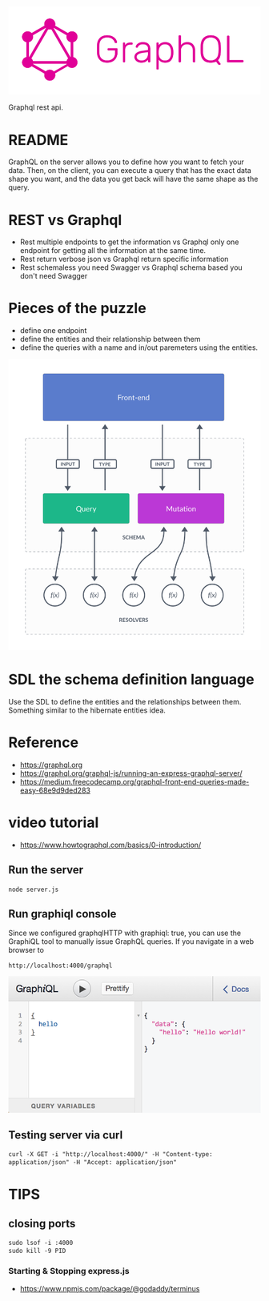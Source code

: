 ![Graphql rest api](./_media/graphql-logo.png)

Graphql rest api.

# README

GraphQL on the server allows you to define how you want to fetch your data. Then, on the client, you can execute a query that has the exact data shape you want, and the data you get back will have the same shape as the query.

# REST vs Graphql

- Rest multiple endpoints to get the information vs Graphql only one endpoint for getting all the information at the same time.
- Rest return verbose json vs Graphql return specific information
- Rest schemaless you need Swagger vs Graphql schema based you don't need Swagger 

# Pieces of the puzzle

- define one endpoint
- define the entities and their relationship between them
- define the queries with a name and in/out paremeters using the entities. 

![Graphql-architecture](./_media/graphql_intro_layout.png)


# SDL the schema definition language

Use the SDL to define the entities and the relationships between them. Something similar to the hibernate entities idea.

# Reference

- https://graphql.org
- https://graphql.org/graphql-js/running-an-express-graphql-server/
- https://medium.freecodecamp.org/graphql-front-end-queries-made-easy-68e9d9ded283

# video tutorial
- https://www.howtographql.com/basics/0-introduction/

## Run the server
```
node server.js
```

## Run graphiql console
Since we configured graphqlHTTP with graphiql: true, you can use the GraphiQL tool to manually issue GraphQL queries. If you navigate in a web browser to 
```
http://localhost:4000/graphql
```
![Graphql testing console](./_media/hello.png)


## Testing server via curl

```
curl -X GET -i "http://localhost:4000/" -H "Content-type: application/json" -H "Accept: application/json"
```

# TIPS

## closing ports
```
sudo lsof -i :4000
sudo kill -9 PID
```

### Starting & Stopping express.js

- https://www.npmjs.com/package/@godaddy/terminus

